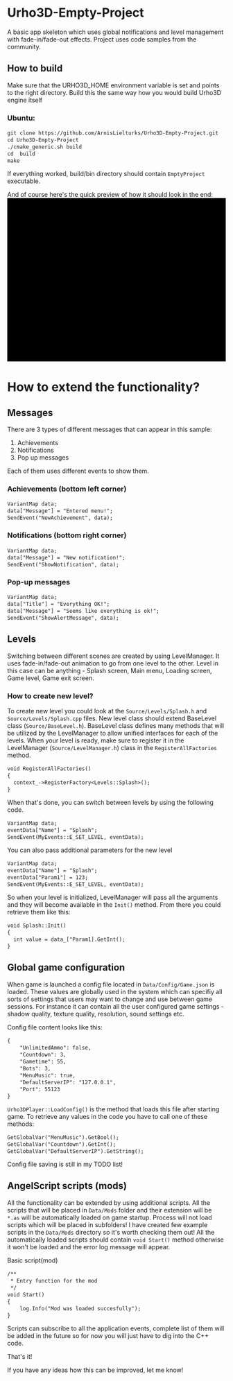 # Urho3D-Empty-Project
A basic app skeleton which uses global notifications and level management with fade-in/fade-out effects. Project uses code samples from the community.

## How to build
Make sure that the URHO3D_HOME environment variable is set and points to the right directory. Build this the same way how you would build Urho3D engine itself

### Ubuntu:
```
git clone https://github.com/ArnisLielturks/Urho3D-Empty-Project.git
cd Urho3D-Empty-Project
./cmake_generic.sh build
cd  build
make
```


If everything worked, build/bin directory should contain `EmptyProject` executable.


And of course here's the quick preview of how it should look in the end:
![alt tag](https://github.com/ArnisLielturks/Urho3D-Empty-Project/blob/master/Screenshots/preview.gif)


# How to extend the functionality?

## Messages
There are 3 types of different messages that can appear in this sample:
1. Achievements
2. Notifications
3. Pop up messages

Each of them uses different events to show them.

### Achievements (bottom left corner)
```
VariantMap data;
data["Message"] = "Entered menu!";
SendEvent("NewAchievement", data);
```

### Notifications (bottom right corner)
```
VariantMap data;
data["Message"] = "New notification!";
SendEvent("ShowNotification", data);
```

### Pop-up messages
```
VariantMap data;
data["Title"] = "Everything OK!";
data["Message"] = "Seems like everything is ok!";
SendEvent("ShowAlertMessage", data);
```

## Levels
Switching between different scenes are created by using LevelManager. It uses fade-in/fade-out animation to go from one level to the other. Level in this case can be anything - Splash screen, Main menu, Loading screen, Game level, Game exit screen.

### How to create new level?
To create new level you could look at the `Source/Levels/Splash.h` and `Source/Levels/Splash.cpp` files. New level class should extend BaseLevel class (`Source/BaseLevel.h`). BaseLevel class defines many methods that will be utilized by the LevelManager to allow unified interfaces for each of the levels. 
When your level is ready, make sure to register it in the LevelManager (`Source/LevelManager.h`) class in the `RegisterAllFactories` method. 
```
void RegisterAllFactories()
{
  context_->RegisterFactory<Levels::Splash>();
}
```
When that's done, you can switch between levels by using the following code.
```
VariantMap data;
eventData["Name"] = "Splash";
SendEvent(MyEvents::E_SET_LEVEL, eventData);
```
You can also pass additional parameters for the new level
```
VariantMap data;
eventData["Name"] = "Splash";
eventData["Param1"] = 123;
SendEvent(MyEvents::E_SET_LEVEL, eventData);
```
So when your level is initialized, LevelManager will pass all the arguments and they will become available in the `Init()` method. From there you could retrieve them like this:
```
void Splash::Init()
{
  int value = data_["Param1].GetInt();
}
```

## Global game configuration
When game is launched a config file located in `Data/Config/Game.json` is loaded. These values are globally used in the system which can specifiy all sorts of settings that users may want to change and use between game sessions. For instance it can contain all the user configured game settings - shadow quality, texture quality, resolution, sound settings etc.

Config file content looks like this:
```
{
    "UnlimitedAmmo": false,
    "Countdown": 3,
    "Gametime": 55,
    "Bots": 3,
    "MenuMusic": true,
    "DefaultServerIP": "127.0.0.1",
    "Port": 55123
}
```
`Urho3DPlayer::LoadConfig()` is the method that loads this file after starting game. To retrieve any values in the code you have to call one of these methods:
```
GetGlobalVar("MenuMusic").GetBool();
GetGlobalVar("Countdown").GetInt();
GetGlobalVar("DefaultServerIP").GetString();
```

Config file saving is still in my TODO list!


## AngelScript scripts (mods)
All the functionality can be extended by using additional scripts. All the scripts that will be placed in `Data/Mods` folder and their extension will be `*.as` will be automatically loaded on game startup. Process will not load scripts which will be placed in subfolders! I have created few example scripts in the `Data/Mods` directory so it's worth checking them out! All the automatically loaded scripts should contain `void Start()` method otherwise it won't be loaded and the error log message will appear.

Basic script(mod)
```
/**
 * Entry function for the mod
 */
void Start()
{
    log.Info("Mod was loaded succesfully");
}

```

Scripts can subscribe to all the application events, complete list of them will be added in the future so for now you will just have to dig into the C++ code.


That's it!

If you have any ideas how this can be improved, let me know!
